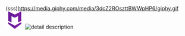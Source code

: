 


(sss)https://media.giphy.com/media/3dcZ2ROszttBWWpHP6/giphy.gif
![detail description](https://github.com/adam-p/markdown-here/raw/master/src/common/images/icon48.png "Logo Title Text 1")
![detail description](https://media.giphy.com/media/3dcZ2ROszttBWWpHP6/giphy.gif "Logo Title Text 1")

